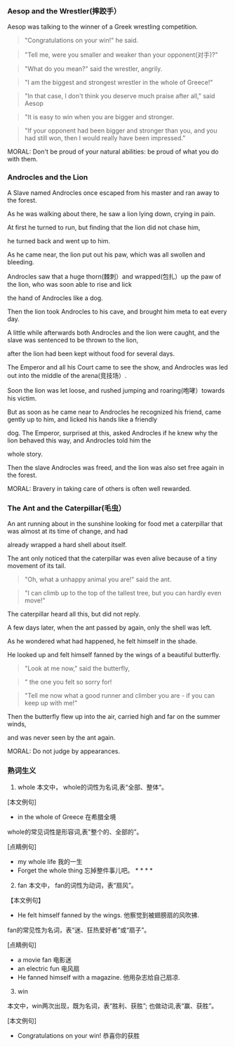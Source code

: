 ### Aesop and the Wrestler(摔跤手）
Aesop was talking to the winner of a Greek wrestling competition.


>"Congratulations on your win!" he said.

>"Tell me, were you smaller and weaker than your opponent(对手)?"

>"What do you mean?" said the wrestler, angrily.

>"I am the biggest and strongest wrestler in the whole of Greece!"

>"In that case, I don't think you deserve much praise after all," said Aesop

>"It is easy to win when you are bigger and stronger.

>"If your opponent had been bigger and stronger than you, and you had still won, then I would really have been impressed."

MORAL: Don't be proud of your natural abilities: be proud of what you do with them.

### Androcles and the Lion

A Slave named Androcles once escaped from his master and ran away to the forest.

As he was walking about there, he saw a lion lying down, crying in pain.

At first he turned to run, but finding that the lion did not chase him,

he turned back and went up to him.

As he came near, the lion put out his paw, which was all swollen and bleeding.

Androcles saw that a huge thorn(棘刺）and wrapped(包扎）up the paw of the lion, who was soon able to rise and lick

the hand of Androcles like a dog.

Then the lion took Androcles to his cave, and brought him meta to eat every day.

A little while afterwards both Androcles and the lion were caught, and the slave was sentenced to be thrown to the lion, 

after the lion had been kept without food for several days.

The Emperor and all his Court came to see the show, and Androcles was led out into the middle of the arena(竞技场）.

Soon the lion was let loose, and rushed jumping and roaring(咆哮）towards his victim.

But as soon as he came near to Androcles he recognized his friend, came gently up to him, and licked his hands like a friendly

dog.  The Emperor, surprised at this, asked Androcles if he knew why the lion behaved this way, and Androcles told him the 

whole story. 

Then the slave Androcles was freed, and the lion was also set free again in the forest. 

MORAL: Bravery in taking care of others is often well rewarded.

### The Ant and the Caterpillar(毛虫）

An ant running about in the sunshine looking for food met a caterpillar that was almost at its time of change, and had 

already wrapped a hard shell about itself.

The ant only noticed that the caterpillar was even alive because of a tiny movement of its tail.

>"Oh, what a unhappy animal you are!" said the ant.

>"I can climb up to the top of the tallest tree, but you can hardly even move!"

The caterpillar heard all this, but did not reply.

A few days later, when the ant passed by again, only the shell was left.

As he wondered what had happened, he felt himself in the shade.

He looked up and felt himself fanned by the wings of a beautiful butterfly.

>"Look at me now," said the butterfly,

>" the one you felt so sorry for! 

>"Tell me now what a good runner and climber you are - if you can keep up with me!"

Then the butterfly flew up into the air, carried high and far on the summer winds, 

and was never seen by the ant again.

MORAL: Do not judge by appearances.


### 熟词生义
1. whole
本文中， whole的词性为名词,表“全部、整体“。

[本文例句]
+ in the whole of Greece 在希腊全境

whole的常见词性是形容词,表"整个的、全部的”。

[点睛例句]
+ my whole life 我的一生
+ Forget the whole thing 忘掉整件事儿吧。
        *  *  *  *
2. fan
本文中， fan的词性为动词，表“扇风”。

【本文例句】
+ He felt himself fanned by the wings. 他察觉到被翅膀扇的风吹拂.

fan的常见性为名词，表“迷、狂热爱好者”或“扇子”。

[点睛例句]

+ a movie fan 电影迷
+ an electric fun 电风扇
+ He fanned himself with a magazine. 他用杂志给自己扇凉. 

3. win

本文中，win两次出现，既为名词，表“胜利、获胜”; 也做动词,表“赢、获胜”。

[本文例句]

+ Congratulations on your win! 恭喜你的获胜
